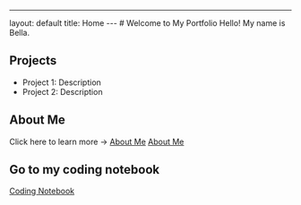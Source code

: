 ---
layout: default
title: Home
--- # Welcome to My Portfolio Hello! My name is Bella.
## Projects
- Project 1: Description
- Project 2: Description
## About Me
Click here to learn more → [About Me](about.md)
[About Me](about.md)

## Go to my coding notebook
[Coding Notebook](notebook.md)
